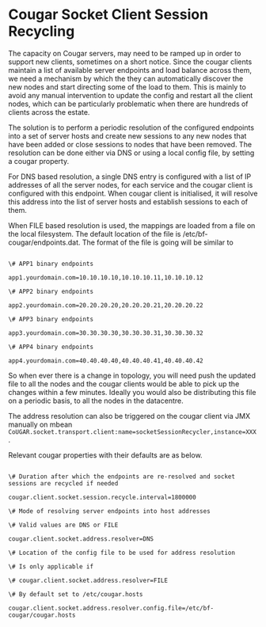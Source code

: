 ---
---
# Cougar Socket Client Session Recycling

The capacity on Cougar servers, may need to be ramped up in order to support new clients, sometimes on a short notice.
Since the cougar clients maintain a list of available server endpoints and load balance across them, we need a mechanism
by which the they can automatically discover the new nodes and start directing some of the load to them. This is mainly
to avoid any manual intervention to update the config and restart all the client nodes, which can be particularly
problematic when there are hundreds of clients across the estate.

The solution is to perform a periodic resolution of the configured endpoints into a set of server hosts and create new
sessions to any new nodes that have been added or close sessions to nodes that have been removed. The resolution can be
done either via DNS or using a local config file, by setting a cougar property.

For DNS based resolution, a single DNS entry is configured with a list of IP addresses of all the server nodes, for each
service and the cougar client is configured with this endpoint. When cougar client is initialised, it will resolve this
address into the list of server hosts and establish sessions to each of them.

When FILE based resolution is used, the mappings are loaded from a file on the local filesystem. The default location of
the file is /etc/bf-cougar/endpoints.dat. The format of the file is going will be similar to

```

\# APP1 binary endpoints

app1.yourdomain.com=10.10.10.10,10.10.10.11,10.10.10.12

\# APP2 binary endpoints

app2.yourdomain.com=20.20.20.20,20.20.20.21,20.20.20.22

\# APP3 binary endpoints

app3.yourdomain.com=30.30.30.30,30.30.30.31,30.30.30.32

\# APP4 binary endpoints

app4.yourdomain.com=40.40.40.40,40.40.40.41,40.40.40.42

```

So when ever there is a change in topology, you will need push the updated file to all the nodes and the cougar clients
would be able to pick up the changes within a few minutes. Ideally you would also be distributing this file on a periodic
basis, to all the nodes in the datacentre.

The address resolution can also be triggered on the cougar client via JMX manually on mbean ```CoUGAR.socket.transport.client:name=socketSessionRecycler,instance=XXX```.

Relevant cougar properties with their defaults are as below.

```

\# Duration after which the endpoints are re-resolved and socket sessions are recycled if needed

cougar.client.socket.session.recycle.interval=1800000

\# Mode of resolving server endpoints into host addresses

\# Valid values are DNS or FILE

cougar.client.socket.address.resolver=DNS

\# Location of the config file to be used for address resolution

\# Is only applicable if

\# cougar.client.socket.address.resolver=FILE

\# By default set to /etc/cougar.hosts

cougar.client.socket.address.resolver.config.file=/etc/bf-cougar/cougar.hosts

```